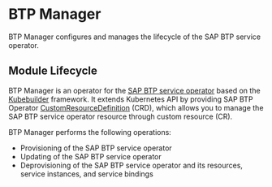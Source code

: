 # BTP Manager

BTP Manager configures and manages the lifecycle of the SAP BTP service operator.

## Module Lifecycle

BTP Manager is an operator for the [SAP BTP service operator](https://github.com/SAP/sap-btp-service-operator) based on the [Kubebuilder](https://github.com/kubernetes-sigs/kubebuilder) framework. It extends Kubernetes API by providing SAP BTP Operator [CustomResourceDefinition](https://github.com/kyma-project/btp-manager/blob/main/config/crd/bases/operator.kyma-project.io_btpoperators.yaml) (CRD), which allows you to manage the SAP BTP service operator resource through custom resource (CR).

BTP Manager performs the following operations:

* Provisioning of the SAP BTP service operator
* Updating of the SAP BTP service operator
* Deprovisioning of the SAP BTP service operator and its resources, service instances, and service bindings